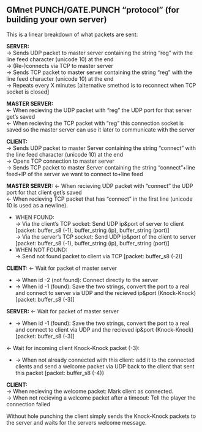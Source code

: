 ## GMnet PUNCH/GATE.PUNCH “protocol” (for building your own server)

This is a linear breakdown of what packets are sent:

**SERVER:**  
-> Sends UDP packet to master server containing the string “reg” with the line feed character (unicode 10) at the end  
-> (Re-)connects via TCP to master server  
-> Sends TCP packet to master server containing the string “reg” with the line feed character (unicode 10) at the end  
-> Repeats every X minutes [alternative smethod is to reconnect when TCP socket is closed]  

**MASTER SERVER:**  
<- When recieving the UDP packet with “reg” the UDP port for that server get’s saved  
<- When recieving the TCP packet with “reg” this connection socket is saved so the master server can use it later to communicate with the server  

**CLIENT:**  
-> Sends UDP packet to master Server containing the string “connect” with the line feed character (unicode 10) at the end  
-> Opens TCP connection to master server  
-> Sends TCP packet to master Server containing the string “connect”+line feed+IP of the server we want to connect to+line feed  

**MASTER SERVER:**
<- When recieving UDP packet with “connect” the UDP port for that client get’s saved  
<- When recieving TCP packet that has “connect” in the first line (unicode 10 is used as a newline).  

*   WHEN FOUND:  
    -> Via the client’s TCP socket: Send UDP ip&port of server to client [packet: buffer_s8 (-1), buffer_string (ip), buffer_string (port)]  
    -> Via the server’s TCP socket: Send UDP ip&port of the client to server [packet: buffer_s8 (-1), buffer_string (ip), buffer_string (port)]  
*   WHEN NOT FOUND:  
    -> Send not found packet to client via TCP [packet: buffer_s8 (-2)]  

**CLIENT:**
<- Wait for packet of master server  

*   -> When id -2 (not found): Connect directly to the server  
*   -> When id -1 (found): Save the two strings, convert the port to a real and connect to server via UDP and the recieved ip&port (Knock-Knock) [packet: buffer_s8 (-3)]  

**SERVER:**
<- Wait for packet of master server  

*   -> When id -1 (found): Save the two strings, convert the port to a real and connect to client via UDP and the recieved ip&port (Knock-Knock) [packet: buffer_s8 (-3)]  

<- Wait for incoming client Knock-Knock packet (-3):  

*   -> When not already connected with this client: add it to the connected clients and send a welcome packet via UDP back to the client that sent this packet [packet: buffer_s8 (-4)}  

**CLIENT:**  
-> When recieving the welcome packet: Mark client as connected.  
-> When not recieving a welcome packet after a timeout: Tell the player the connection failed  

Without hole punching the client simply sends the Knock-Knock packets to the server and waits for the servers welcome message.

